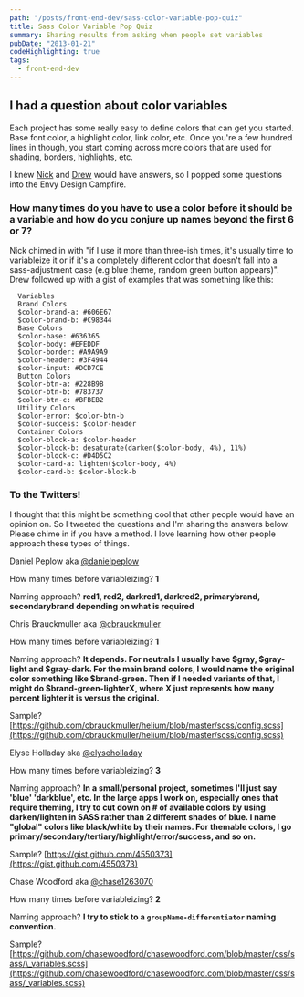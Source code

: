 ```yaml
---
path: "/posts/front-end-dev/sass-color-variable-pop-quiz"
title: Sass Color Variable Pop Quiz
summary: Sharing results from asking when people set variables
pubDate: "2013-01-21"
codeHighlighting: true
tags:
  - front-end-dev
---
```


## I had a question about color variables

Each project has some really easy to define colors that can get you started. Base font color, a highlight color, link color, etc. Once you're a few hundred lines in though, you start coming across more colors that are used for shading, borders, highlights, etc.

I knew [Nick](http://twitter.com/nickawalsh) and [Drew](http://twitter.com/drewbarontini) would have answers, so I popped some questions into the Envy Design Campfire.

### How many times do you have to use a color before it should be a variable and how do you conjure up names beyond the first 6 or 7?

Nick chimed in with "if I use it more than three-ish times, it's usually time to variableize it or if it's a completely different color that doesn't fall into a sass-adjustment case (e.g blue theme, random green button appears)". Drew followed up with a gist of examples that was something like this:

```
  Variables
  Brand Colors
  $color-brand-a: #606E67
  $color-brand-b: #C98344
  Base Colors
  $color-base: #636365
  $color-body: #EFEDDF
  $color-border: #A9A9A9
  $color-header: #3F4944
  $color-input: #DCD7CE
  Button Colors
  $color-btn-a: #228B9B
  $color-btn-b: #783737
  $color-btn-c: #BFBEB2
  Utility Colors
  $color-error: $color-btn-b
  $color-success: $color-header
  Container Colors
  $color-block-a: $color-header
  $color-block-b: desaturate(darken($color-body, 4%), 11%)
  $color-block-c: #D4D5C2
  $color-card-a: lighten($color-body, 4%)
  $color-card-b: $color-block-b
```

### To the Twitters!

I thought that this might be something cool that other people would have an opinion on. So I tweeted the questions and I'm sharing the answers below. Please chime in if you have a method. I love learning how other people approach these types of things.

Daniel Peplow aka [@danielpeplow](http://twitter.com/danielpeplow)

How many times before variableizing? **1**

Naming approach? **red1, red2, darkred1, darkred2, primarybrand, secondarybrand depending on what is required**

Chris Brauckmuller aka [@cbrauckmuller](http://twitter.com/cbrauckmuller)

How many times before variableizing? **1**

Naming approach? **It depends. For neutrals I usually have $gray, $gray-light and $gray-dark. For the main brand colors, I would name the original color something like $brand-green. Then if I needed variants of that, I might do \$brand-green-lighterX, where X just represents how many percent lighter it is versus the original.**

Sample? [https://github.com/cbrauckmuller/helium/blob/master/scss/config.scss](https://github.com/cbrauckmuller/helium/blob/master/scss/config.scss)

Elyse Holladay aka [@elyseholladay](http://twitter.com/elyseholladay)

How many times before variableizing? **3**

Naming approach? **In a small/personal project, sometimes I'll just say 'blue' 'darkblue', etc. In the large apps I work on, especially ones that require theming, I try to cut down on # of available colors by using darken/lighten in SASS rather than 2 different shades of blue. I name "global" colors like black/white by their names. For themable colors, I go primary/secondary/tertiary/highlight/error/success, and so on.**

Sample? [https://gist.github.com/4550373](https://gist.github.com/4550373)

Chase Woodford aka [@chase1263070](http://twitter.com/chase1263070)

How many times before variableizing? **2**

Naming approach? **I try to stick to a `groupName-differentiator` naming convention.**

Sample? [https://github.com/chasewoodford/chasewoodford.com/blob/master/css/sass/\_variables.scss](https://github.com/chasewoodford/chasewoodford.com/blob/master/css/sass/_variables.scss)
